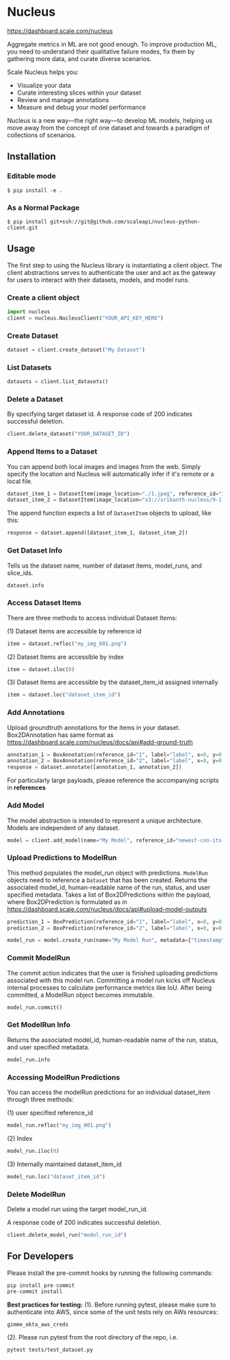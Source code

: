 # Nucleus

https://dashboard.scale.com/nucleus

Aggregate metrics in ML are not good enough. To improve production ML, you need to understand their qualitative failure modes, fix them by gathering more data, and curate diverse scenarios.

Scale Nucleus helps you:

* Visualize your data
* Curate interesting slices within your dataset
* Review and manage annotations
* Measure and debug your model performance

Nucleus is a new way—the right way—to develop ML models, helping us move away from the concept of one dataset and towards a paradigm of collections of scenarios.



## Installation

### Editable mode

`$ pip install -e . `

### As a Normal Package

`$ pip install git+ssh://git@github.com/scaleapi/nucleus-python-client.git`

## Usage

The first step to using the Nucleus library is instantiating a client object.
The client abstractions serves to authenticate the user and act as the gateway
for users to interact with their datasets, models, and model runs.

### Create a client object
```python
import nucleus
client = nucleus.NucleusClient("YOUR_API_KEY_HERE")
```

### Create Dataset
```python
dataset = client.create_dataset("My Dataset")
```

### List Datasets
```python
datasets = client.list_datasets()
```

### Delete a Dataset
By specifying target dataset id.
A response code of 200 indicates successful deletion.
```python
client.delete_dataset("YOUR_DATASET_ID")
```

### Append Items to a Dataset
You can append both local images and images from the web. Simply specify the location and Nucleus will automatically infer if it's remote or a local file.
```python
dataset_item_1 = DatasetItem(image_location="./1.jpeg", reference_id="1", metadata={"key": "value"})
dataset_item_2 = DatasetItem(image_location="s3://srikanth-nucleus/9-1.jpg", reference_id="2", metadata={"key": "value"})
```

The append function expects a list of `DatasetItem` objects to upload, like this:
```python
response = dataset.append([dataset_item_1, dataset_item_2])
```

### Get Dataset Info
Tells us the dataset name, number of dataset items, model_runs, and slice_ids.
```python
dataset.info
```

### Access Dataset Items
There are three methods to access individual Dataset Items:

(1) Dataset Items are accessible by reference id
```python
item = dataset.refloc("my_img_001.png")
```
(2) Dataset Items are accessible by index
```python
item = dataset.iloc(0)
```
(3) Dataset Items are accessible by the dataset_item_id assigned internally
```python
item = dataset.loc("dataset_item_id")
```

### Add Annotations
Upload groundtruth annotations for the items in your dataset.
Box2DAnnotation has same format as https://dashboard.scale.com/nucleus/docs/api#add-ground-truth
```python
annotation_1 = BoxAnnotation(reference_id="1", label="label", x=0, y=0, width=10, height=10, annotation_id="ann_1", metadata={})
annotation_2 = BoxAnnotation(reference_id="2", label="label", x=0, y=0, width=10, height=10, annotation_id="ann_2", metadata={})
response = dataset.annotate([annotation_1, annotation_2])
```

For particularly large payloads, please reference the accompanying scripts in **references**

### Add Model
The model abstraction is intended to represent a unique architecture.
Models are independent of any dataset.

```python
model = client.add_model(name="My Model", reference_id="newest-cnn-its-new", metadata={"timestamp": "121012401"})
```

### Upload Predictions to ModelRun
This method populates the model_run object with predictions. `ModelRun` objects need to reference a `Dataset` that has been created.
Returns the associated model_id, human-readable name of the run, status, and user specified metadata.
Takes a list of Box2DPredictions within the payload, where Box2DPrediction
is formulated as in https://dashboard.scale.com/nucleus/docs/api#upload-model-outputs
```python
prediction_1 = BoxPrediction(reference_id="1", label="label", x=0, y=0, width=10, height=10, annotation_id="pred_1", confidence=0.9)
prediction_2 = BoxPrediction(reference_id="2", label="label", x=0, y=0, width=10, height=10, annotation_id="pred_2", confidence=0.2)

model_run = model.create_run(name="My Model Run", metadata={"timestamp": "121012401"}, dataset=dataset, predictions=[prediction_1, prediction_2])
```

### Commit ModelRun
The commit action indicates that the user is finished uploading predictions associated
with this model run.  Committing a model run kicks off Nucleus internal processes
to calculate performance metrics like IoU. After being committed, a ModelRun object becomes immutable.
```python
model_run.commit()
```

### Get ModelRun Info
Returns the associated model_id, human-readable name of the run, status, and user specified metadata.
```python
model_run.info
```

### Accessing ModelRun Predictions
You can access the modelRun predictions for an individual dataset_item through three methods:

(1) user specified reference_id
```python
model_run.refloc("my_img_001.png")
```
(2) Index
```python
model_run.iloc(0)
```
(3) Internally maintained dataset_item_id
```python
model_run.loc("dataset_item_id")
```

### Delete ModelRun
Delete a model run using the target model_run_id.

A response code of 200 indicates successful deletion.
```python
client.delete_model_run("model_run_id")
```

## For Developers

Please install the pre-commit hooks by running the following commands:
```python
pip install pre-commit
pre-commit install
```

**Best practices for testing:**
(1). Before running pytest, please make sure to authenticate into AWS, since some of the unit tests rely on AWs resources:
```
gimme_okta_aws_creds
```

(2). Please run pytest from the root directory of the repo, i.e.
```
pytest tests/test_dataset.py
```


